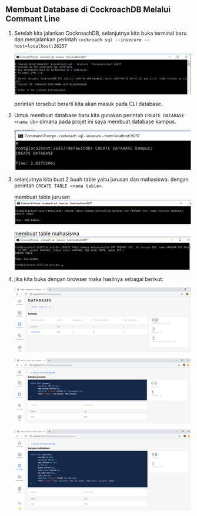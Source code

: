 ## Membuat Database di CockroachDB Melalui Commant Line

1. Setelah kita jalankan CockroachDB, selanjutnya kita buka terminal baru dan menjalankan perintah ``cockroach sql --insecure --host=localhost:26257``
   
   ![db_01](img/db_01.png)

   perintah tersebut berarti kita akan masuk pada CLI database.

2. Untuk membuat database baru kita gunakan perintah ``CREATE DATABASE <nama db>`` dimana pada projet ini saya membuat database kampus.
   
   ![db_02](img/db_02.png)

3. selanjutnya kita buat 2 buah table yaitu jurusan dan mahasiswa. dengan perintah ``CREATE TABLE <nama table>``.
   
   membuat table jurusan
   ![db_03](img/db_03.png)

   membuat table mahasiswa
   ![db_04](img/db_04.png)

4. jika kita buka dengan browser maka hasilnya sebagai berikut:
   
   ![db_05](img/db_05.png)
   
   ![db_06](img/db_06.png)
   
   ![db_07](img/db_07.png)